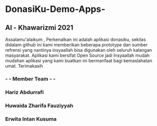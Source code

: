 # DonasiKu-Demo-Apps-
## Al - Khawarizmi 2021

Assalamu'alaikum , Perkenalkan ini adalah aplikasi donasiku, sekilas didalam github ini kami memberikan beberapa prototype dan sumber refrensi yang nantinya insyaallah bisa digunakan oleh seluruh kalangan masyarakat. Aplikasi kami bersifat Open Source jadi Insyaallah mudah mudahan aplikasi yang kami buatkan ini bermanfaat bagi kemaslahatan umat. Terimakasih

###   - - Member Team - -
###   Hariz Abdurrafi
###   Huwaida Zharifa Fauziyyah
###   Erwita Intan Kusuma
